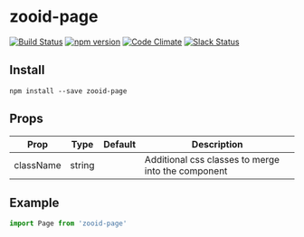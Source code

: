 # zooid-page

[![Build Status](https://travis-ci.org/octoblu/zooid-page.svg?branch=master)](https://travis-ci.org/octoblu/zooid-page)
[![npm version](https://badge.fury.io/js/zooid-page.svg)](http://badge.fury.io/js/zooid-page)
[![Code Climate](https://codeclimate.com/github/octoblu/zooid-page.png)](https://codeclimate.com/github/octoblu/zooid-page)
[![Slack Status](http://community-slack.octoblu.com/badge.svg)](http://community-slack.octoblu.com)

## Install
```
npm install --save zooid-page
```

## Props
| Prop      | Type   | Default | Description                          |
| ----------| -------| --------| -------------------------------------|
| className | string |         | Additional css classes to merge into the component |


## Example
```js
import Page from 'zooid-page'
```
